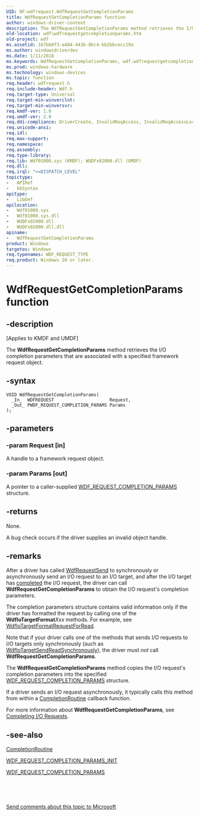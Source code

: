 ```yaml
---
UID: NF:wdfrequest.WdfRequestGetCompletionParams
title: WdfRequestGetCompletionParams function
author: windows-driver-content
description: The WdfRequestGetCompletionParams method retrieves the I/O completion parameters that are associated with a specified framework request object.
old-location: wdf\wdfrequestgetcompletionparams.htm
old-project: wdf
ms.assetid: 167bb0f3-a484-443b-8bc4-bb2bbcecc19a
ms.author: windowsdriverdev
ms.date: 1/11/2018
ms.keywords: WdfRequestGetCompletionParams, wdf.wdfrequestgetcompletionparams, PFN_WDFREQUESTGETCOMPLETIONPARAMS, WdfRequestGetCompletionParams method, kmdf.wdfrequestgetcompletionparams, DFRequestObjectRef_032fe29a-4000-4d97-92fb-50462d2c1bea.xml, wdfrequest/WdfRequestGetCompletionParams
ms.prod: windows-hardware
ms.technology: windows-devices
ms.topic: function
req.header: wdfrequest.h
req.include-header: Wdf.h
req.target-type: Universal
req.target-min-winverclnt: 
req.target-min-winversvr: 
req.kmdf-ver: 1.0
req.umdf-ver: 2.0
req.ddi-compliance: DriverCreate, InvalidReqAccess, InvalidReqAccessLocal, KmdfIrql, KmdfIrql2
req.unicode-ansi: 
req.idl: 
req.max-support: 
req.namespace: 
req.assembly: 
req.type-library: 
req.lib: Wdf01000.sys (KMDF); WUDFx02000.dll (UMDF)
req.dll: 
req.irql: "<=DISPATCH_LEVEL"
topictype:
-	APIRef
-	kbSyntax
apitype:
-	LibDef
apilocation:
-	Wdf01000.sys
-	Wdf01000.sys.dll
-	WUDFx02000.dll
-	WUDFx02000.dll.dll
apiname:
-	WdfRequestGetCompletionParams
product: Windows
targetos: Windows
req.typenames: WDF_REQUEST_TYPE
req.product: Windows 10 or later.
---
```


# WdfRequestGetCompletionParams function


## -description


<p class="CCE_Message">[Applies to KMDF and UMDF]

The <b>WdfRequestGetCompletionParams</b> method retrieves the I/O completion parameters that are associated with a specified framework request object.


## -syntax


````
VOID WdfRequestGetCompletionParams(
  _In_  WDFREQUEST                     Request,
  _Out_ PWDF_REQUEST_COMPLETION_PARAMS Params
);
````


## -parameters




### -param Request [in]

A handle to a framework request object.


### -param Params [out]

A pointer to a caller-supplied <a href="..\wdfrequest\ns-wdfrequest-_wdf_request_completion_params.md">WDF_REQUEST_COMPLETION_PARAMS</a> structure.


## -returns


None.

A bug check occurs if the driver supplies an invalid object handle.





## -remarks


After a driver has called <a href="..\wdfrequest\nf-wdfrequest-wdfrequestsend.md">WdfRequestSend</a> to synchronously or asynchronously send an I/O request to an I/O target, and after the I/O target has <a href="https://docs.microsoft.com/en-us/windows-hardware/drivers/wdf/completing-i-o-requests">completed</a> the I/O request, the driver can call <b>WdfRequestGetCompletionParams</b> to obtain the I/O request's completion parameters.

The completion parameters structure contains valid information only if the driver has formatted the request by calling one of the <b>WdfIoTargetFormat</b><i>Xxx</i> methods. For example, see <a href="..\wdfiotarget\nf-wdfiotarget-wdfiotargetformatrequestforread.md">WdfIoTargetFormatRequestForRead</a>.

Note that if your driver calls one of the methods that sends I/O requests to I/O targets only synchronously (such as <a href="..\wdfiotarget\nf-wdfiotarget-wdfiotargetsendreadsynchronously.md">WdfIoTargetSendReadSynchronously</a>), the driver must <i>not</i> call <b>WdfRequestGetCompletionParams</b>.

The <b>WdfRequestGetCompletionParams</b> method copies the I/O request's completion parameters into the specified <a href="..\wdfrequest\ns-wdfrequest-_wdf_request_completion_params.md">WDF_REQUEST_COMPLETION_PARAMS</a> structure.

If a driver sends an I/O request asynchronously, it typically calls this method from within a <a href="..\wdfrequest\nc-wdfrequest-evt_wdf_request_completion_routine.md">CompletionRoutine</a> callback function.

For more information about <b>WdfRequestGetCompletionParams</b>, see <a href="https://docs.microsoft.com/en-us/windows-hardware/drivers/wdf/completing-i-o-requests">Completing I/O Requests</a>.



## -see-also

<a href="..\wdfrequest\nc-wdfrequest-evt_wdf_request_completion_routine.md">CompletionRoutine</a>

<a href="..\wdfrequest\nf-wdfrequest-wdf_request_completion_params_init.md">WDF_REQUEST_COMPLETION_PARAMS_INIT</a>

<a href="..\wdfrequest\ns-wdfrequest-_wdf_request_completion_params.md">WDF_REQUEST_COMPLETION_PARAMS</a>

 

 

<a href="mailto:wsddocfb@microsoft.com?subject=Documentation%20feedback [wdf\wdf]:%20WdfRequestGetCompletionParams method%20 RELEASE:%20(1/11/2018)&amp;body=%0A%0APRIVACY STATEMENT%0A%0AWe use your feedback to improve the documentation. We don't use your email address for any other purpose, and we'll remove your email address from our system after the issue that you're reporting is fixed. While we're working to fix this issue, we might send you an email message to ask for more info. Later, we might also send you an email message to let you know that we've addressed your feedback.%0A%0AFor more info about Microsoft's privacy policy, see http://privacy.microsoft.com/en-us/default.aspx." title="Send comments about this topic to Microsoft">Send comments about this topic to Microsoft</a>


